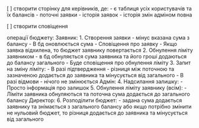 [ ] створити сторінку для керівників, де:
    - є таблиця усіх користувачів та їх балансів
    - поточні заявки
    - історія заявок
    - історія змін адміном повна

[ ] створити сповіщення

операції бюджету:
    Заявник:
      1. Створення заявки - мінус вказана сума з балансу
        - В бд оновлюється сума
        - Сповіщення про заявку
        - Якщо заявка відхилена, то бюджет заявнику повертається
      2. Обнулення ліміту заявником - в бд обнуляється сума заявника та його гроші додаються до балансу загального
        - Буде сповіщення про обнулення ліміту
      3. Запит на зміну ліміту:
        - В разі підтвердження - різниця між поточною та зазначеною додається до заявника та мінусується від загального
        - В разі відмови - нічого не змінюється
    Адмін:
      4. Надсилання залишку:
        - Просто інформація про залишок 
      5. Обнулення ліміту заявнику (всім):
        - Ліміти заявника обнуляються та поточна сума додається до загального балансу
    Директор:
      6. Розподілити бюджет:
        - задана сума додається заявнику та знімається з загального балансу або якщо потрібно змінити не нульовий бюджет, то різниця додається до заявника та мінусується від загального
        

    

